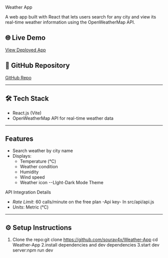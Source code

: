 Weather App

A  web app built with React that lets users search for any city and view its real-time weather information using the OpenWeatherMap API.

## 🌐 Live Demo

[View Deployed App](https://weather-app-puce-theta-85.vercel.app/)

## 🔗 GitHub Repository

[GitHub Repo](https://github.com/sourav4x/Weather-App)

---

## 🛠 Tech Stack

- React.js (Vite)
- OpenWeatherMap API for real-time weather data

---

##  Features

- Search weather by city name
- Displays:
  - Temperature (°C)
  - Weather condition
  - Humidity
  - Wind speed
  - Weather icon
  --LIght-Dark Mode Theme




 API Integration Details
 - *Rate Limit*: 60 calls/minute on the free plan
 -Api key- In src/api/api.js
- *Units*: Metric (°C)

---

## ⚙ Setup Instructions

1. Clone the repo:git clone https://github.com/sourav4x/Weather-App
cd Weather-App
2.install dependencies and dev dependencies
3.start dev server:npm run dev
